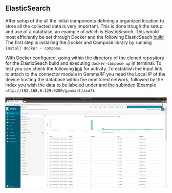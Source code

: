 ## ElasticSearch
After setup of the all the initial components defining a organized location to store all the collected data is very important. This is done trough the setup and use of a database, an example of which is ElasticSearch. This would most efficiently be set through Docker and the following ElasticSeach [build](https://github.com/sofwerx/docker-elastic) The first step is installing the Docker and Compose library by running `install docker - compose`.

With Docker configured, going within the directory of the cloned repository for the ElasticSeach build and executing `docker-compose up` in terminal. To test you can check the following [link](http://localhost:5601/app/kibana#/home?_g=()) for activity. To establish the input link to attach to the connector module in GammaRF you need the Local IP of the device hosting the database within the monitored network, followed by the index you wish the data to be labeled under and the subindex (Example `http://192.168.0.129:9200/gammarf/asdf`).

![](Database.png)
